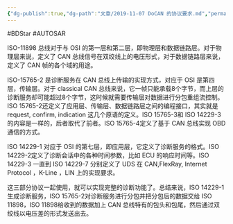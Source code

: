 ```yaml
---
{"dg-publish":true,"dg-path":"文章/2019-11-07 DoCAN 的协议要求.md","permalink":"/文章/2019-11-07 DoCAN 的协议要求/"}
---
```


#BDStar #AUTOSAR 

ISO-11898 总线对于与 OSI 的第一层和第二层，即物理层和数据链路层。对于物理层来说，定义了 CAN 总线信号在双绞线上的电压形式，对于数据链路层来说，定义了 CAN 帧的各个域的用途。

ISO-15765-2 是诊断服务在 CAN 总线上传输的实现方式，对应于 OSI 是第四层，传输层。对于 classical CAN 总线来说，它一帧只能承载8个字节，而上层的诊断服务却可能超过8个字节，这时候就需要传输层对数据进行分包重组流控制。ISO 15765-2还定义了应用层、传输层、数据链路层之间的编程接口，其实就是 request, confirm, indication 这几个原语的定义。ISO 15765-3和 ISO 14229-3的内容是一样的，后者取代了前者。ISO 15765-4定义了基于 CAN 总线实现 OBD 通信的方式。

ISO 14229-1 对应于 OSI 的第七层，即应用层，它定义了诊断服务的格式。ISO 14229-2定义了诊断会话中的各种时间参数，比如 ECU 的响应时间等。ISO 14229-3 一直到 ISO 14229-7 分别定义了 UDS 在 CAN,FlexRay, Internet Protocol ，K-Line ，LIN 上的实现要求。

这三部分协议一起使用，就可以实现完整的诊断功能了。总结来说，ISO 14229-1生成诊断服务，ISO 15765-2对诊断服务进行分包并把分包后的数据交给 ISO 11898，ISO 11898给收到的数据加上 CAN 总线特有的包头和包尾，然后通过双绞线以电压差的形式发送出去。 